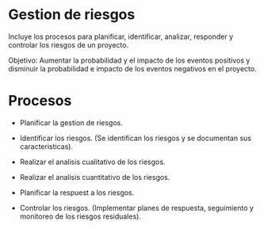 # Gestion de riesgos

Incluye los procesos para planificar, identificar, analizar, responder y controlar
los riesgos de un proyecto.

Objetivo: Aumentar la probabilidad y el impacto de los eventos positivos y disminuir la probabilidad
e impacto de los eventos negativos en el proyecto.

# Procesos

- Planificar la gestion de riesgos.

- Identificar los riesgos. (Se identifican los riesgos y se documentan sus caracteristicas).

- Realizar el analisis cualitativo de los riesgos.

- Realizar el analisis cuantitativo de los riesgos.

- Planificar la respuest a los riesgos.

- Controlar los riesgos. (Implementar planes de respuesta, seguimiento y monitoreo de los 
riesgos residuales).


